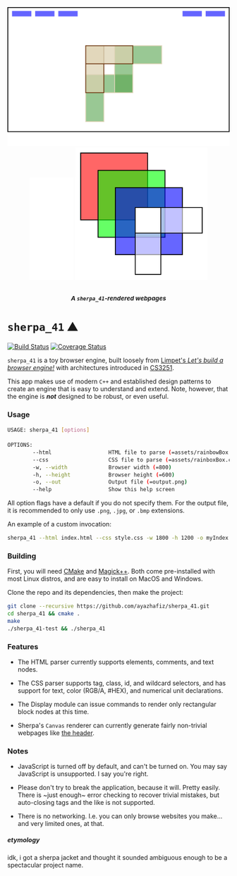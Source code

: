 <h3 name="sherpa-header" id="sherpa-header" align="center">
  <br />
	<img width="600" src="./examples/sherpa-webpage-output.png" alt="sherpa_41 test webpage" />
  <span width="400" />
	<img width="100" src="./examples/blank.png" alt="sherpa_41 test webpage" />
	<img width="300" src="./examples/test-output.png" alt="sherpa_41 test webpage" />
  <h5 align="center"><sub>A <code>sherpa_41</code>-rendered webpages</sub></h5>
</h3>

# `sherpa_41` :mountain:

[![Build Status](https://travis-ci.com/ayazhafiz/sherpa_41.svg?branch=master)](https://travis-ci.com/ayazhafiz/sherpa_41)
[![Coverage Status](https://coveralls.io/repos/github/ayazhafiz/sherpa_41/badge.svg?branch=master)](https://coveralls.io/github/ayazhafiz/sherpa_41?branch=master)

`sherpa_41` is a toy browser engine, built loosely from [Limpet's _Let's build a browser engine!_](https://limpet.net/mbrubeck/2014/08/08/toy-layout-engine-1.html)
with architectures introduced in [CS3251](https://vuse-cs3251.github.io).

This app makes use of modern `C++` and established design patterns to create
an engine that is easy to understand and extend. Note, however, that the
engine is ___not___ designed to be robust, or even useful.

### Usage

```bash
USAGE: sherpa_41 [options]

OPTIONS:
        --html                  HTML file to parse (=assets/rainbowBox.html)
        --css                   CSS file to parse (=assets/rainboxBox.css)
        -w, --width             Browser width (=800)
        -h, --height            Browser height (=600)
        -o, --out               Output file (=output.png)
        --help                  Show this help screen
```

All option flags have a default if you do not specify them. For the output file,
it is recommended to only use `.png`, `.jpg`, or `.bmp` extensions.

An example of a custom invocation:

```bash
sherpa_41 --html index.html --css style.css -w 1800 -h 1200 -o myIndex.jpg
```

### Building

First, you will need [CMake](https://cmake.org) and [Magick++](https://imagemagick.org/Magick++/).
Both come pre-installed with most Linux distros, and are easy to install on MacOS and Windows.

Clone the repo and its dependencies, then make the project:

```bash
git clone --recursive https://github.com/ayazhafiz/sherpa_41.git
cd sherpa_41 && cmake .
make
./sherpa_41-test && ./sherpa_41
```

### Features

- The HTML parser currently supports elements, comments, and text nodes.

- The CSS parser supports tag, class, id, and wildcard selectors, and has support for text, color (RGB/A, #HEX), and numerical unit declarations.

- The Display module can issue commands to render only rectangular block nodes at this time.

- Sherpa's `Canvas` renderer can currently generate fairly non-trivial webpages like [the header](#sherpa-header).

### Notes

- JavaScript is turned off by default, and can't be turned on. You may say JavaScript is unsupported. I say you're right.

- Please don't try to break the application, because it will. Pretty easily. There is \~just enough\~ error checking to recover trivial mistakes, but auto-closing tags and the like is not supported.

- There is no networking. I.e. you can only browse websites you make... and very limited ones, at that.

##### etymology

idk, i got a sherpa jacket and thought it sounded ambiguous enough to be a spectacular project name.
